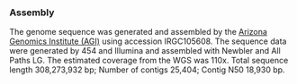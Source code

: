 ### Assembly

The genome sequence was generated and assembled by the [Arizona Genomics
Institute (AGI)](https://www.genome.arizona.edu/) using accession
IRGC105608. The sequence data were generated by 454 and Illumina and
assembled with Newbler and All Paths LG. The estimated coverage from the
WGS was 110x. Total sequence length 308,273,932 bp; Number of contigs
25,404; Contig N50 18,930 bp.
